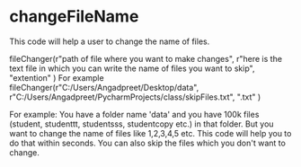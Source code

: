 # changeFileName
This code will help a user to change the name of files.

fileChanger(r"path of file where you want to make changes",
        r"here is the text file in which you can write the name of files you want to skip", "extention" )
For example fileChanger(r"C:/Users/Angadpreet/Desktop/data",
        r"C:/Users/Angadpreet/PycharmProjects/class/skipFiles.txt", ".txt" )

For example: You have a folder name 'data' and you have 100k files (student, studenttt, studentsss, studentcopy etc.) in that folder. But you want to change the name of files like 1,2,3,4,5 etc.
This code will help you to do that within seconds. You can also skip the files which you don't want to change.
